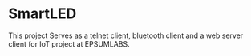 # SmartLED

This project Serves as a telnet client, bluetooth client and a web server client for IoT project at EPSUMLABS.
